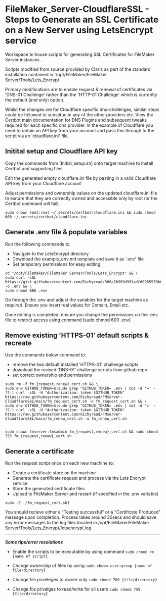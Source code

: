 # FileMaker_Server-CloudflareSSL - Steps to Generate an SSL Certificate on a New Server using LetsEncrypt service

Workspace to house scripts for generating SSL Certificates for FileMaker Server instances.

Scripts modified from source provided by Claris as part of the standard installation contained in '/opt/FileMaker/FileMaker Server/Tools/Lets_Encrypt

Primary modifications are to enable request & renewal of certificates via 'DNS-01 Challenge' rather than the 'HTTP-01 Challenge' which is currently the default (and only) option.

Whilst the changes are for Cloudflare specific dns-challenges, similar steps could be followed to substitue in any of the other providers etc. View the Certbot main documentation for DNS Plugins and subsequent tweaks required for each specific dns provider. In the example of Cloudflare you need to obtain an API key from your account and pass this through to the script via an 'cloudflare.ini' file.

## Initital setup and Cloudflare API key ##

Copy the commands from [Initial_setup.sh] onto target machine to install Certbot and supporting files

Edit the generated empty cloudflare.ini file by pasting in a valid Cloudflare API key from your Cloudflare account

Adjust permissions and ownership values on the updated cloudflare.ini file to esnure that they are correctly owned and accessible only by root (or the Certbot command will fail) 

``` sudo chown root:root ~/.secrets/certbot/cloudflare.ini && sudo chmod 600 ~/.secrets/certbot/cloudflare.ini ```

## Generate .env file & populate variables ##

Run the following commands to:
 - Navigate to the LetsEncrypt directory
 - Download the example_env.md template and save it as '.env' file
 - Set temporary permissions for easy editing

```
cd "/opt/FileMaker/FileMaker Server/Tools/Lets_Encrypt" && \
sudo curl -sSL https://gist.githubusercontent.com/Richyread/366a2b309d931adfd9965939b68f018a/raw/ab24a374410f3de77c64831d4474fb7cf8b70e3a/example_env.md -o .env && \
sudo chmod 666 .env
```

Go through the .env and adjust the variables for the target machine as required. Ensure you insert real values for Domain, Email etc.

Once editing is completed, ensure you change the permissions on the .env file to restrict access using command [sudo chmod 600 .env]

## Remove existing 'HTTPS-01' default scripts & recreate ##

Use the commands below command to:
  - remove the two default installed 'HTTPS-01' challenge scripts
  - download the revised 'DNS-01' challenge scripts from github repo
  - set correct ownership and permissions

```
sudo rm -f fm_{request,renew}_cert.sh && \
sudo env GITHUB_TOKEN=$(sudo grep ^GITHUB_TOKEN= .env | cut -d '=' -f2-) curl -sSL -H "Authorization: token $GITHUB_TOKEN" https://raw.githubusercontent.com/Richyread/FMServer-CloudflareSSL/main/fm_request_cert.sh -o fm_request_cert.sh && \
sudo env GITHUB_TOKEN=$(sudo grep ^GITHUB_TOKEN= .env | cut -d '=' -f2-) curl -sSL -H "Authorization: token $GITHUB_TOKEN" https://raw.githubusercontent.com/Richyread/FMServer-CloudflareSSL/main/fm_renew_cert.sh -o fm_renew_cert.sh
    
```

```
sudo chown fmserver:fmsadmin fm_{request,renew}_cert.sh && sudo chmod 755 fm_{request,renew}_cert.sh

```    
## Generate a certificate ##

Run the request script once on each new machine to:
 - Create a certificate store on the machine
 - Generate the certificate request and process via the Lets Encrypt service
 - Store the generated certificate files
 - Upload to FileMaker Server and restart (if specified in the .env variable)

```
sudo -E ./fm_request_cert.sh]
```


You should recieve either a "Testing successful" or a "Certificate Produced" message upon completion. Process takes around 30secs and should save any error messages to the log files located in /opt/FileMaker/FileMaker Server/Tools/Lets_Encrypt/letsencrypt.log


---------------------------------

***Some tips/error resolutions***
  
- Enable the scripts to be executable by using command ``` sudo chmod +x {name of script} ```

- Change ownership of files by using ``` sudo chown user:group {name of file/directory} ```

- Change file priveleges to owner only ``` sudo chmod 700 {file/directory} ```

- Change file privelges to read/write for all users ``` sudo chmod 755 {file/directory} ```
